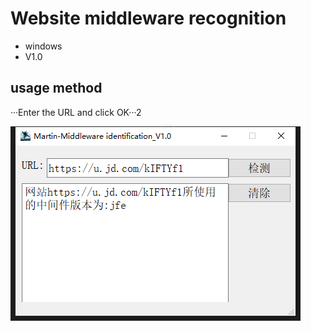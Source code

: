 # Website middleware recognition
* windows
* V1.0

## usage method
···Enter the URL and click OK···2

![image](./picture/view.png)


